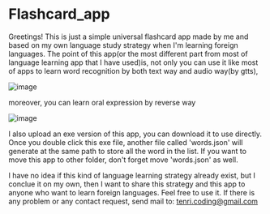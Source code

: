 # Flashcard_app
Greetings!
This is just a simple universal flashcard app made by me and based on my own language study strategy when I'm learning foreign languages.
The point of this app(or the most different part from most of language learning app that I have used)is, 
not only you can use it like most of apps to learn word recognition by both text way and audio way(by gtts), 


![image](https://github.com/Dianli97/Flashcard_app/assets/136307555/c0e9e7bb-c5cf-4e5a-ad36-0742087fd35c)


moreover, you can learn oral expression by reverse way


![image](https://github.com/Dianli97/Flashcard_app/assets/136307555/8b2a9f61-3d79-4348-bb87-1aae56fe3062)


I also upload an exe version of this app, you can download it to use directly.
Once you double click this exe file, another file called 'words.json' will generate at the same path to store all the word in the list.
If you want to move this app to other folder, don't forget move 'words.json' as well.

I have no idea if this kind of language learning strategy already exist, but I conclue it on my own, then I want to share this strategy and this app to anyone who want to learn foreign languages.
Feel free to use it. If there is any problem or any contact request, send mail to: tenri.coding@gmail.com
